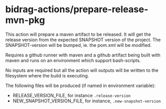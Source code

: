 # bidrag-actions/prepare-release-mvn-pkg

This action will prepare a maven artifact to be released. It will get the
release version from the expected SNAPSHOT version of the project. The
SNAPSHOT-version will be bumped, ie. the pom.xml will be modified.

Requires a github runner with maven and a github artifact being built
with maven and runs on an environment which support bash-scripts.

No inputs are required but all  the action will outputs will be written
to the filesystem where the build is executing.

The following files will be produced (if named in environment variable):
- RELEASE_VERSION_FILE, for instance `.release-version`
- NEW_SNAPSHOT_VERSION_FILE, for instance, `.new-snapshot-version`
